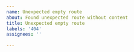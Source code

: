 ```yaml
---
name: Unexpected empty route
about: Found unexpected route without content
title: Unexpected empty route
labels: '404'
assignees: ''

---
```



